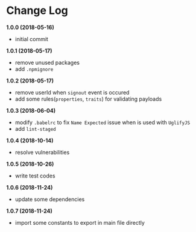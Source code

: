 # Change Log

__1.0.0 (2018-05-16)__
- initial commit

__1.0.1 (2018-05-17)__
- remove unused packages
- add `.npmignore`

__1.0.2 (2018-05-17)__
- remove userId when `signout` event is occured
- add some rules(`properties`, `traits`) for validating payloads

__1.0.3 (2018-06-04)__
- modify `.babelrc` to fix `Name Expected` issue when is used with `UglifyJS`
- add `lint-staged`

__1.0.4 (2018-10-14)__
- resolve vulnerabilities

__1.0.5 (2018-10-26)__
- write test codes

__1.0.6 (2018-11-24)__
- update some dependencies

__1.0.7 (2018-11-24)__
- import some constants to export in main file directly
